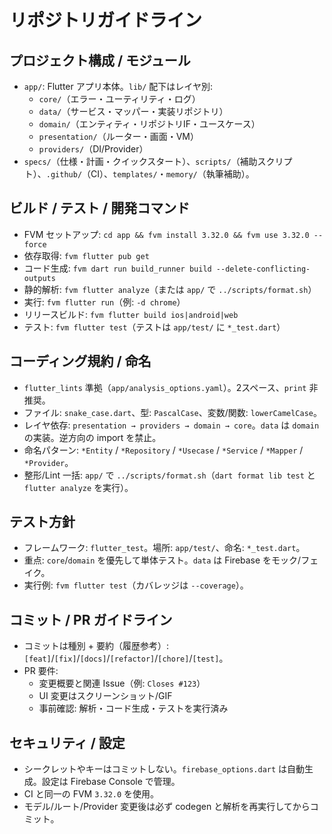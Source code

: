 # リポジトリガイドライン

## プロジェクト構成 / モジュール
- `app/`: Flutter アプリ本体。`lib/` 配下はレイヤ別:
  - `core/`（エラー・ユーティリティ・ログ）
  - `data/`（サービス・マッパー・実装リポジトリ）
  - `domain/`（エンティティ・リポジトリIF・ユースケース）
  - `presentation/`（ルーター・画面・VM）
  - `providers/`（DI/Provider）
- `specs/`（仕様・計画・クイックスタート）、`scripts/`（補助スクリプト）、`.github/`（CI）、`templates/`・`memory/`（執筆補助）。

## ビルド / テスト / 開発コマンド
- FVM セットアップ: `cd app && fvm install 3.32.0 && fvm use 3.32.0 --force`
- 依存取得: `fvm flutter pub get`
- コード生成: `fvm dart run build_runner build --delete-conflicting-outputs`
- 静的解析: `fvm flutter analyze`（または `app/` で `../scripts/format.sh`）
- 実行: `fvm flutter run`（例: `-d chrome`）
- リリースビルド: `fvm flutter build ios|android|web`
- テスト: `fvm flutter test`（テストは `app/test/` に `*_test.dart`）

## コーディング規約 / 命名
- `flutter_lints` 準拠（`app/analysis_options.yaml`）。2スペース、`print` 非推奨。
- ファイル: `snake_case.dart`、型: `PascalCase`、変数/関数: `lowerCamelCase`。
- レイヤ依存: `presentation → providers → domain → core`。`data` は `domain` の実装。逆方向の import を禁止。
- 命名パターン: `*Entity` / `*Repository` / `*Usecase` / `*Service` / `*Mapper` / `*Provider`。
- 整形/Lint 一括: `app/` で `../scripts/format.sh`（`dart format lib test` と `flutter analyze` を実行）。

## テスト方針
- フレームワーク: `flutter_test`。場所: `app/test/`、命名: `*_test.dart`。
- 重点: `core`/`domain` を優先して単体テスト。`data` は Firebase をモック/フェイク。
- 実行例: `fvm flutter test`（カバレッジは `--coverage`）。

## コミット / PR ガイドライン
- コミットは種別 + 要約（履歴参考）: `[feat]`/`[fix]`/`[docs]`/`[refactor]`/`[chore]`/`[test]`。
- PR 要件:
  - 変更概要と関連 Issue（例: `Closes #123`）
  - UI 変更はスクリーンショット/GIF
  - 事前確認: 解析・コード生成・テストを実行済み

## セキュリティ / 設定
- シークレットやキーはコミットしない。`firebase_options.dart` は自動生成。設定は Firebase Console で管理。
- CI と同一の FVM `3.32.0` を使用。
- モデル/ルート/Provider 変更後は必ず codegen と解析を再実行してからコミット。
